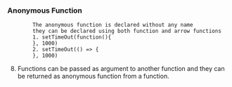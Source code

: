### Anonymous Function

```
		The anonymous function is declared without any name
		they can be declared using both function and arrow functions
		1. setTimeOut(function(){
		}, 1000)
		2. setTimeOut(() => {
		}, 1000)
```

8. Functions can be passed as argument to another function and they can be returned as anonymous function from a function.